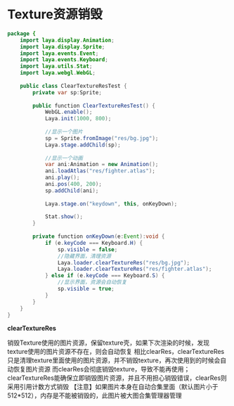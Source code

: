 # Texture资源销毁

```java
package {
	import laya.display.Animation;
	import laya.display.Sprite;
	import laya.events.Event;
	import laya.events.Keyboard;
	import laya.utils.Stat;
	import laya.webgl.WebGL;
	
	public class ClearTextureResTest {
		private var sp:Sprite;
		
		public function ClearTextureResTest() {
			WebGL.enable();
			Laya.init(1000, 800);
			
			//显示一个图片
			sp = Sprite.fromImage("res/bg.jpg");
			Laya.stage.addChild(sp);
			
			//显示一个动画
			var ani:Animation = new Animation();
			ani.loadAtlas("res/fighter.atlas");
			ani.play();
			ani.pos(400, 200);
			sp.addChild(ani);			
			
			Laya.stage.on("keydown", this, onKeyDown);
			
			Stat.show();
		}
		
		private function onKeyDown(e:Event):void {
			if (e.keyCode === Keyboard.H) {
				sp.visible = false;
				//隐藏界面，清理资源
				Laya.loader.clearTextureRes("res/bg.jpg");
				Laya.loader.clearTextureRes("res/fighter.atlas");
			} else if (e.keyCode === Keyboard.S) {
				//显示界面，资源会自动恢复
				sp.visible = true;
			}
		}
	}
}
```



**clearTextureRes**

销毁Texture使用的图片资源，保留texture壳，如果下次渲染的时候，发现texture使用的图片资源不存在，则会自动恢复
相比clearRes，clearTextureRes只是清理texture里面使用的图片资源，并不销毁texture，再次使用到的时候会自动恢复图片资源
而clearRes会彻底销毁texture，导致不能再使用；clearTextureRes能确保立即销毁图片资源，并且不用担心销毁错误，clearRes则采用引用计数方式销毁
【注意】如果图片本身在自动合集里面（默认图片小于512*512），内存是不能被销毁的，此图片被大图合集管理器管理
